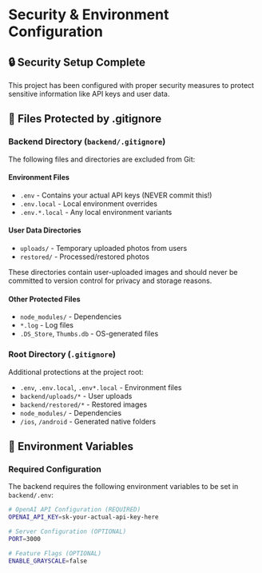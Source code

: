 # Security & Environment Configuration

## 🔒 Security Setup Complete

This project has been configured with proper security measures to protect sensitive information like API keys and user data.

## 📁 Files Protected by .gitignore

### Backend Directory (`backend/.gitignore`)
The following files and directories are excluded from Git:

#### Environment Files
- `.env` - Contains your actual API keys (NEVER commit this!)
- `.env.local` - Local environment overrides
- `.env.*.local` - Any local environment variants

#### User Data Directories
- `uploads/` - Temporary uploaded photos from users
- `restored/` - Processed/restored photos

These directories contain user-uploaded images and should never be committed to version control for privacy and storage reasons.

#### Other Protected Files
- `node_modules/` - Dependencies
- `*.log` - Log files
- `.DS_Store`, `Thumbs.db` - OS-generated files

### Root Directory (`.gitignore`)
Additional protections at the project root:
- `.env`, `.env.local`, `.env*.local` - Environment files
- `backend/uploads/*` - User uploads
- `backend/restored/*` - Restored images
- `node_modules/` - Dependencies
- `/ios`, `/android` - Generated native folders

## 🔑 Environment Variables

### Required Configuration

The backend requires the following environment variables to be set in `backend/.env`:

```bash
# OpenAI API Configuration (REQUIRED)
OPENAI_API_KEY=sk-your-actual-api-key-here

# Server Configuration (OPTIONAL)
PORT=3000

# Feature Flags (OPTIONAL)
ENABLE_GRAYSCALE=false
```







